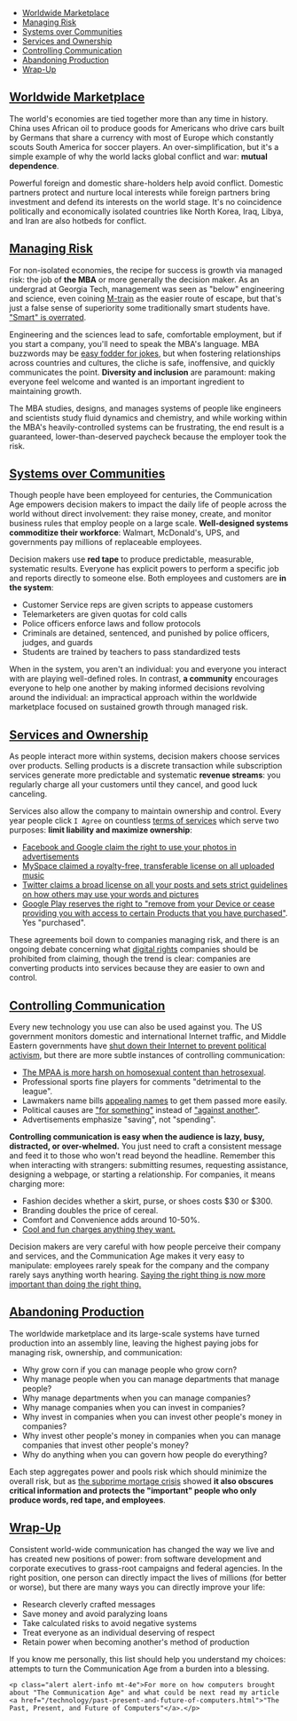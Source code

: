 * [Worldwide Marketplace](#worldwide-marketplace)
* [Managing Risk](#managing-risk)
* [Systems over Communities](#systems-over-communities)
* [Services and Ownership](#services-and-ownership)
* [Controlling Communication](#controlling-communication)
* [Abandoning Production](#abandoning-production)
* [Wrap-Up](#wrap-up)

## [Worldwide Marketplace](#worldwide-marketplace)

The world's economies are tied together more than any time in history. China uses African oil to produce goods for Americans who drive cars built by Germans that share a currency with most of Europe which constantly scouts South America for soccer players. An over-simplification, but it's a simple example of why the world lacks global conflict and war: __mutual dependence__.

Powerful foreign and domestic share-holders help avoid conflict. Domestic partners protect and nurture local interests while foreign partners bring investment and defend its interests on the world stage. It's no coincidence politically and economically isolated countries like North Korea, Iraq, Libya, and Iran are also hotbeds for conflict.

## [Managing Risk](#managing-risk)

For non-isolated economies, the recipe for success is growth via managed risk: the job of __the MBA__ or more generally the decision maker. As an undergrad at Georgia Tech, management was seen as "below" engineering and science, even coining [M-train](http://www.urbandictionary.com/define.php?term=M-train) as the easier route of escape, but that's just a false sense of superiority some traditionally smart students have. ["Smart" is overrated](/living/smart-is-overrated.html).

Engineering and the sciences lead to safe, comfortable employment, but if you start a company, you'll need to speak the MBA's language. MBA buzzwords may be [easy fodder for jokes](http://www.kamalgautam.com/Ivey/images/bingo.JPG), but when fostering relationships across countries and cultures, the cliche is safe, inoffensive, and quickly communicates the point. __Diversity and inclusion__ are paramount: making everyone feel welcome and wanted is an important ingredient to maintaining growth.

The MBA studies, designs, and manages systems of people like engineers and scientists study fluid dynamics and chemistry, and while working within the MBA's heavily-controlled systems can be frustrating, the end result is a guaranteed, lower-than-deserved paycheck because the employer took the risk.

## [Systems over Communities](#systems-over-communities)

Though people have been employeed for centuries, the Communication Age empowers decision makers to impact the daily life of people across the world without direct involvement: they raise money, create, and monitor business rules that employ people on a large scale. __Well-designed systems commoditize their workforce__: Walmart, McDonald's, UPS, and governments pay millions of replaceable employees.

Decision makers use __red tape__ to produce predictable, measurable, systematic results. Everyone has explicit powers to perform a specific job and reports directly to someone else. Both employees and customers are __in the system__:

* Customer Service reps are given scripts to appease customers
* Telemarketers are given quotas for cold calls
* Police officers enforce laws and follow protocols
* Criminals are detained, sentenced, and punished by police officers, judges, and guards
* Students are trained by teachers to pass standardized tests

When in the system, you aren't an individual: you and everyone you interact with are playing well-defined roles. In contrast, __a community__ encourages everyone to help one another by making informed decisions revolving around the individual: an impractical approach within the worldwide marketplace focused on sustained growth through managed risk.

## [Services and Ownership](#services-and-ownership)

As people interact more within systems, decision makers choose services over products. Selling products is a discrete transaction while subscription services generate more predictable and systematic __revenue streams__: you regularly charge all your customers until they cancel, and good luck canceling.

Services also allow the company to maintain ownership and control. Every year people click `I Agree` on countless [terms of services](http://en.wikipedia.org/wiki/Terms_of_service) which serve two purposes: __limit liability and maximize ownership__:

* [Facebook and Google claim the right to use your photos in advertisements](http://gigaom.com/2013/10/15/heres-why-its-legal-for-google-and-facebook-to-use-your-face-in-ads/)
* [MySpace claimed a royalty-free, transferable license on all uploaded music](http://en.wikipedia.org/wiki/Criticism_of_Myspace#Musicians.27_rights_and_Myspace_terms_of_use_agreement)
* [Twitter claims a broad license on all your posts and sets strict guidelines on how others may use your words and pictures](https://dev.twitter.com/terms/display-requirements)
* [Google Play reserves the right to "remove from your Device or cease providing you with access to certain Products that you have purchased"](https://play.google.com/intl/en_us/about/play-terms.html). Yes "purchased".

These agreements boil down to companies managing risk, and there is an ongoing debate concerning what [digital rights](http://en.wikipedia.org/wiki/Digital_rights) companies should be prohibited from claiming, though the trend is clear: companies are converting products into services because they are easier to own and control.

## [Controlling Communication](#controlling-communication)

Every new technology you use can also be used against you. The US government monitors domestic and international Internet traffic, and Middle Eastern governments have [shut down their Internet to prevent political activism](http://en.wikipedia.org/wiki/Arab_Spring), but there are more subtle instances of controlling communication:

* [The MPAA is more harsh on homosexual content than hetrosexual](http://en.wikipedia.org/wiki/This_Film_Is_Not_Yet_Rated).
* Professional sports fine players for comments "detrimental to the league".
* Lawmakers name bills [appealing names](http://en.wikipedia.org/wiki/Patriot_Act) to get them passed more easily.
* Political causes are ["for something"](http://en.wikipedia.org/wiki/Pro-choice) instead of ["against another"](http://en.wikipedia.org/wiki/Anti-abortion_movements).
* Advertisements emphasize "saving", not "spending".

__Controlling communication is easy when the audience is lazy, busy, distracted, or over-whelmed.__ You just need to craft a consistent message and feed it to those who won't read beyond the headline. Remember this when interacting with strangers: submitting resumes, requesting assistance, designing a webpage, or starting a relationship. For companies, it means charging more:

* Fashion decides whether a skirt, purse, or shoes costs $30 or $300.
* Branding doubles the price of cereal.
* Comfort and Convenience adds around 10-50%.
* [Cool and fun charges anything they want.](https://disneyworld.disney.go.com/tickets/)

Decision makers are very careful with how people perceive their company and services, and the Communication Age makes it very easy to manipulate: employees rarely speak for the company and the company rarely says anything worth hearing. [Saying the right thing is now more important than doing the right thing.](http://www.cnn.com/2010/US/06/02/oil.spill.bp.apology/)

## [Abandoning Production](#abandoning-production)

The worldwide marketplace and its large-scale systems have turned production into an assembly line, leaving the highest paying jobs for managing risk, ownership, and communication:

* Why grow corn if you can manage people who grow corn?
* Why manage people when you can manage departments that manage people?
* Why manage departments when you can manage companies?
* Why manage companies when you can invest in companies?
* Why invest in companies when you can invest other people's money in companies?
* Why invest other people's money in companies when you can manage companies that invest other people's money?
* Why do anything when you can govern how people do everything?

Each step aggregates power and pools risk which should minimize the overall risk, but as [the subprime mortage crisis](http://en.wikipedia.org/wiki/United_States_housing_bubble#Subprime_mortgage_industry_collapse) showed __it also obscures critical information and protects the "important" people who only produce words, red tape, and employees__.

## [Wrap-Up](#wrap-up)

Consistent world-wide communication has changed the way we live and has created new positions of power: from software development and corporate executives to grass-root campaigns and federal agencies. In the right position, one person can directly impact the lives of millions (for better or worse), but there are many ways you can directly improve your life:

* Research cleverly crafted messages
* Save money and avoid paralyzing loans
* Take calculated risks to avoid negative systems
* Treat everyone as an individual deserving of respect
* Retain power when becoming another's method of production

If you know me personally, this list should help you understand my choices: attempts to turn the Communication Age from a burden into a blessing.

```raw
<p class="alert alert-info mt-4e">For more on how computers brought about "The Communication Age" and what could be next read my article <a href="/technology/past-present-and-future-of-computers.html">"The Past, Present, and Future of Computers"</a>.</p>
```
